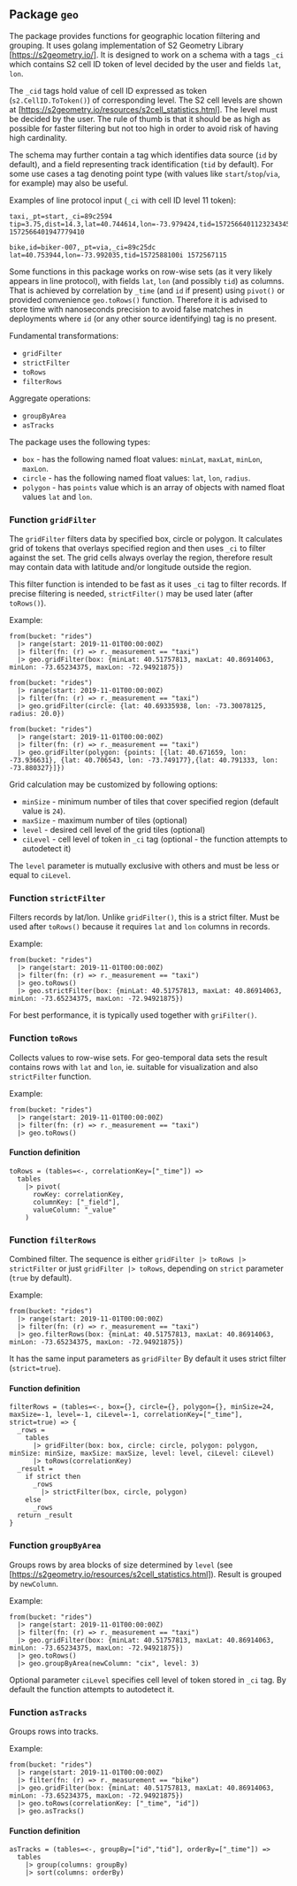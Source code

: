 ## Package `geo`

The package provides functions for geographic location filtering and grouping.
It uses golang implementation of S2 Geometry Library [https://s2geometry.io/].
It is designed to work on a schema with a tags `_ci` which contains S2 cell ID token
of level decided by the user and fields `lat`, `lon`.

The `_cid` tags hold value of cell ID expressed as token (`s2.CellID.ToToken()`) of corresponding level.
The S2 cell levels are shown at [https://s2geometry.io/resources/s2cell_statistics.html].
The level must be decided by the user.
The rule of thumb is that it should be as high as possible for faster filtering 
but not too high in order to avoid risk of having high cardinality. 

The schema may further contain a tag which identifies data source (`id` by default),
and a field representing track identification (`tid` by default).
For some use cases a tag denoting point type (with values like `start`/`stop`/`via`, for example) may also be useful.

Examples of line protocol input (`_ci` with cell ID level 11 token):
```
taxi,_pt=start,_ci=89c2594 tip=3.75,dist=14.3,lat=40.744614,lon=-73.979424,tid=1572566401123234345i 1572566401947779410
```
```
bike,id=biker-007,_pt=via,_ci=89c25dc lat=40.753944,lon=-73.992035,tid=1572588100i 1572567115
```

Some functions in this package works on row-wise sets (as it very likely appears in line protocol),
with fields `lat`, `lon` (and possibly `tid`) as columns.
That is achieved by correlation by `_time` (and `id` if present) using `pivot()` or provided convenience `geo.toRows()` function.
Therefore it is advised to store time with nanoseconds precision to avoid false matches in deployments
where `id` (or any other source identifying) tag is no present.

Fundamental transformations:
- `gridFilter`
- `strictFilter`
- `toRows`
- `filterRows`

Aggregate operations:
- `groupByArea`
- `asTracks`

The package uses the following types:
- `box` - has the following named float values: `minLat`, `maxLat`, `minLon`, `maxLon`.
- `circle` - has the following named float values: `lat`, `lon`, `radius`.
- `polygon` - has `points` value which is an array of objects with named float values `lat` and `lon`.

### Function `gridFilter`

The `gridFilter` filters data by specified box, circle or polygon.
It calculates grid of tokens that overlays specified region and then uses `_ci` to filter
against the set.
The grid cells always overlay the region, therefore result may contain data with latitude and/or longitude outside the region.

This filter function is intended to be fast as it uses `_ci` tag to filter records.
If precise filtering is needed, `strictFilter()` may be used later (after `toRows()`).

Example:
```
from(bucket: "rides")
  |> range(start: 2019-11-01T00:00:00Z)
  |> filter(fn: (r) => r._measurement == "taxi")
  |> geo.gridFilter(box: {minLat: 40.51757813, maxLat: 40.86914063, minLon: -73.65234375, maxLon: -72.94921875})
``` 
```
from(bucket: "rides")
  |> range(start: 2019-11-01T00:00:00Z)
  |> filter(fn: (r) => r._measurement == "taxi")
  |> geo.gridFilter(circle: {lat: 40.69335938, lon: -73.30078125, radius: 20.0})
``` 
```
from(bucket: "rides")
  |> range(start: 2019-11-01T00:00:00Z)
  |> filter(fn: (r) => r._measurement == "taxi")
  |> geo.gridFilter(polygon: {points: [{lat: 40.671659, lon: -73.936631}, {lat: 40.706543, lon: -73.749177},{lat: 40.791333, lon: -73.880327}]})
``` 

Grid calculation may be customized by following options:
- `minSize` - minimum number of tiles that cover specified region (default value is `24`).
- `maxSize` - maximum number of tiles (optional)
- `level` - desired cell level of the grid tiles (optional)
- `ciLevel` - cell level of token in `_ci` tag (optional - the function attempts to autodetect it)

The `level` parameter is mutually exclusive with others and must be less or equal to `ciLevel`.

### Function `strictFilter`

Filters records by lat/lon. Unlike `gridFilter()`, this is a strict filter.
Must be used after `toRows()` because it requires `lat` and `lon` columns in records.

Example:
```
from(bucket: "rides")
  |> range(start: 2019-11-01T00:00:00Z)
  |> filter(fn: (r) => r._measurement == "taxi")
  |> geo.toRows()
  |> geo.strictFilter(box: {minLat: 40.51757813, maxLat: 40.86914063, minLon: -73.65234375, maxLon: -72.94921875})
``` 

For best performance, it is typically used together with `griFilter()`.

### Function `toRows`

Collects values to row-wise sets.
For geo-temporal data sets the result contains rows with `lat` and `lon`, ie. suitable
for visualization and also `strictFilter` function.


Example:
```
from(bucket: "rides")
  |> range(start: 2019-11-01T00:00:00Z)
  |> filter(fn: (r) => r._measurement == "taxi")
  |> geo.toRows()
```

#### Function definition

```
toRows = (tables=<-, correlationKey=["_time"]) =>
  tables
    |> pivot(
      rowKey: correlationKey,
      columnKey: ["_field"],
      valueColumn: "_value"
    )
```

### Function `filterRows`

Combined filter. The sequence is either `gridFilter |> toRows |> strictFilter`
or just `gridFilter |> toRows`, depending on `strict` parameter (`true` by default).

Example:
```
from(bucket: "rides")
  |> range(start: 2019-11-01T00:00:00Z)
  |> filter(fn: (r) => r._measurement == "taxi")
  |> geo.filterRows(box: {minLat: 40.51757813, maxLat: 40.86914063, minLon: -73.65234375, maxLon: -72.94921875})
```

It has the same input parameters as `gridFilter` By default it uses strict filter (`strict=true`).

#### Function definition

```
filterRows = (tables=<-, box={}, circle={}, polygon={}, minSize=24, maxSize=-1, level=-1, ciLevel=-1, correlationKey=["_time"], strict=true) => {
  _rows =
    tables
      |> gridFilter(box: box, circle: circle, polygon: polygon, minSize: minSize, maxSize: maxSize, level: level, ciLevel: ciLevel)
      |> toRows(correlationKey)
  _result =
    if strict then
      _rows
        |> strictFilter(box, circle, polygon)
    else
      _rows
  return _result
}
```

### Function `groupByArea`

Groups rows by area blocks of size determined by `level` (see [https://s2geometry.io/resources/s2cell_statistics.html]). 
Result is grouped by `newColumn`.

Example:
```
from(bucket: "rides")
  |> range(start: 2019-11-01T00:00:00Z)
  |> filter(fn: (r) => r._measurement == "taxi")
  |> geo.gridFilter(box: {minLat: 40.51757813, maxLat: 40.86914063, minLon: -73.65234375, maxLon: -72.94921875})
  |> geo.toRows()
  |> geo.groupByArea(newColumn: "cix", level: 3)
```

Optional parameter `ciLevel` specifies cell level of token stored in `_ci` tag.
By default the function attempts to autodetect it.

### Function `asTracks`

Groups rows into tracks.

Example:
```
from(bucket: "rides")
  |> range(start: 2019-11-01T00:00:00Z)
  |> filter(fn: (r) => r._measurement == "bike")
  |> geo.gridFilter(box: {minLat: 40.51757813, maxLat: 40.86914063, minLon: -73.65234375, maxLon: -72.94921875})
  |> geo.toRows(correlationKey: ["_time", "id"])
  |> geo.asTracks()
```

#### Function definition

```
asTracks = (tables=<-, groupBy=["id","tid"], orderBy=["_time"]) =>
  tables
    |> group(columns: groupBy)
    |> sort(columns: orderBy)
```
